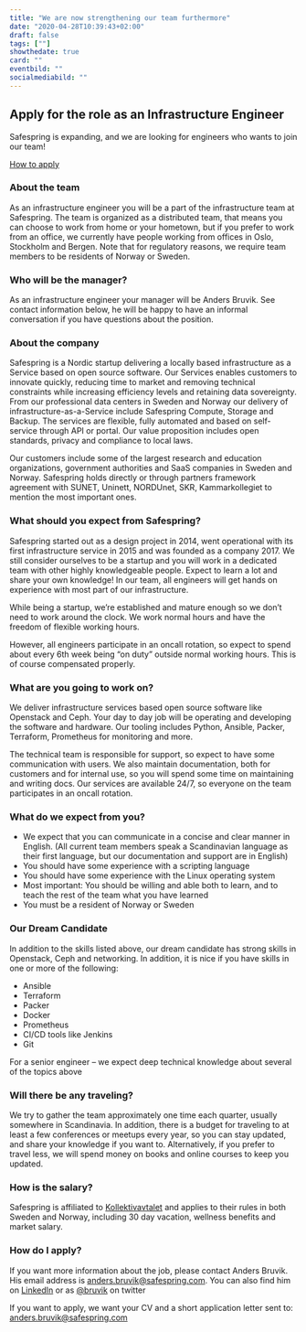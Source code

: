 ```yaml
---
title: "We are now strengthening our team furthermore"
date: "2020-04-28T10:39:43+02:00"
draft: false
tags: [""]
showthedate: true
card: ""
eventbild: ""
socialmediabild: ""
---
```


## Apply for the role as an Infrastructure Engineer

<div class="ingress"><p>Safespring is expanding, and we are looking for engineers who wants to join our team!</p></div>

<a id="button" href="#apply">How to apply</a>

### About the team

As an infrastructure engineer you will be a part of the infrastructure team at Safespring. The team is organized as a distributed team, that means you can choose to work from home or your hometown, but if you prefer to work from an office, we currently have people working from offices in Oslo, Stockholm and Bergen. Note that for regulatory reasons, we require team members to be residents of Norway or Sweden.

### Who will be the manager?

As an infrastructure engineer your manager will be Anders Bruvik. See contact information below, he will be happy to have an informal conversation if you have questions about the position.

### About the company

Safespring is a Nordic startup delivering a locally based infrastructure as a Service based on open source software. Our Services enables customers to innovate quickly, reducing time to market and removing technical constraints while increasing efficiency levels and retaining data sovereignty. From our professional data centers in Sweden and Norway our delivery of infrastructure-as-a-Service include Safespring Compute, Storage and Backup. The services are flexible, fully automated and based on self-service through API or portal. Our value proposition includes open standards, privacy and compliance to local laws.

Our customers include some of the largest research and education organizations, government authorities and SaaS companies in Sweden and Norway. Safespring holds directly or through partners framework agreement with SUNET, Uninett, NORDUnet, SKR, Kammarkollegiet to mention the most important ones.


### What should you expect from Safespring?

Safespring started out as a design project in 2014, went operational with its first infrastructure service in 2015 and was founded as a company 2017. We still consider ourselves to be a startup and you will work in a dedicated team with other highly knowledgeable people. Expect to learn a lot and share your own knowledge! In our team, all engineers will get hands on experience with most part of our infrastructure.

While being a startup, we’re established and mature enough so we don’t need to work around the clock. We work normal hours and have the freedom of flexible working hours.

However, all engineers participate in an oncall rotation, so expect to spend about every 6th week being “on duty” outside normal working hours. This is of course compensated properly.

### What are you going to work on?

We deliver infrastructure services based open source software like Openstack and Ceph. Your day to day job will be operating and developing the software and hardware. Our tooling includes Python, Ansible, Packer, Terraform, Prometheus for monitoring and more.

The technical team is responsible for support, so expect to have some communication with users. We also maintain documentation, both for customers and for internal use, so you will spend some time on maintaining and writing docs.
Our services are available 24/7, so everyone on the team participates in an oncall rotation.

### What do we expect from you?

- We expect that you can communicate in a concise and clear manner in English. (All current team members speak a Scandinavian language as their first language, but our documentation and support are in English)
- You should have some experience with a scripting language
- You should have some experience with the Linux operating system
- Most important: You should be willing and able both to learn, and to teach the rest of the team what you have learned
- You must be a resident of Norway or Sweden

### Our Dream Candidate

In addition to the skills listed above, our dream candidate has strong skills in Openstack, Ceph and networking. In addition, it is nice if you have skills in one or more of the following:

- Ansible
- Terraform
- Packer
- Docker
- Prometheus
- CI/CD tools like Jenkins
- Git

For a senior engineer – we expect deep technical knowledge about several of the topics above

### Will there be any traveling?

We try to gather the team approximately one time each quarter, usually somewhere in Scandinavia.
In addition, there is a budget for traveling to at least a few conferences or meetups every year, so you can stay updated, and share your knowledge if you want to. Alternatively, if you prefer to travel less, we will spend money on books and online courses to keep you updated.

### How is the salary?

Safespring is affiliated to [Kollektivavtalet](https://www.itot.se/) and applies to their rules in both Sweden and Norway, including 30 day vacation, wellness benefits and market salary.   
<div id="apply"></div>

### How do I apply?

If you want more information about the job, please contact Anders Bruvik. His email address is [anders.bruvik@safespring.com](mailto:anders.bruvik@safespring.com). You can also find him on [LinkedIn](https://www.linkedin.com/in/bruvik/) or as [@bruvik](https://twitter.com/bruvik) on twitter

If you want to apply, we want your CV and a short application letter sent to:
[anders.bruvik@safespring.com](mailto:anders.bruvik@safespring.com)
